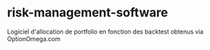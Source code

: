 # risk-management-software
Logiciel d'allocation de portfolio en fonction des backtest obtenus via OptionOmega.com
